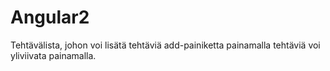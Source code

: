 # Angular2

Tehtävälista, johon voi lisätä tehtäviä add-painiketta painamalla
tehtäviä voi yliviivata painamalla.



